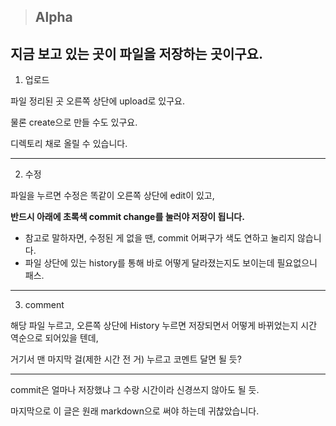 > ## Alpha

지금 보고 있는 곳이 파일을 저장하는 곳이구요.
---

1. 업로드

파일 정리된 곳 오른쪽 상단에 upload로 있구요.

물론 create으로 만들 수도 있구요.

디렉토리 채로 올릴 수 있습니다.
***
2. 수정

파일을 누르면 수정은 똑같이 오른쪽 상단에 edit이 있고,

**반드시 아래에 초록색 commit change를 눌러야 저장이 됩니다.**

- 참고로 말하자면, 수정된 게 없을 땐, commit 어쩌구가 색도 연하고 눌리지 않습니다.
- 파일 상단에 있는 history를 통해 바로 어떻게 달라졌는지도 보이는데 필요없으니 패스.
***
3. comment

해당 파일 누르고, 오른쪽 상단에 History 누르면 저장되면서 어떻게 바뀌었는지 시간 역순으로 되어있을 텐데,

거기서 맨 마지막 걸(제한 시간 전 거) 누르고 코멘트 달면 될 듯?
***
commit은 얼마나 저장했냐 그 수랑 시간이라 신경쓰지 않아도 될 듯.

마지막으로 이 글은 원래 markdown으로 써야 하는데 귀찮았습니다.
